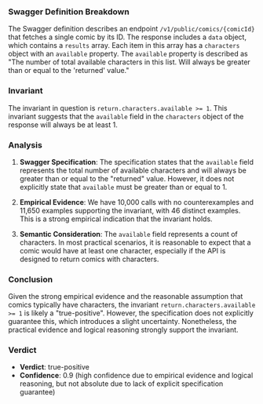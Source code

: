 ### Swagger Definition Breakdown

The Swagger definition describes an endpoint `/v1/public/comics/{comicId}` that fetches a single comic by its ID. The response includes a `data` object, which contains a `results` array. Each item in this array has a `characters` object with an `available` property. The `available` property is described as "The number of total available characters in this list. Will always be greater than or equal to the 'returned' value."

### Invariant

The invariant in question is `return.characters.available >= 1`. This invariant suggests that the `available` field in the `characters` object of the response will always be at least 1.

### Analysis

1. **Swagger Specification**: The specification states that the `available` field represents the total number of available characters and will always be greater than or equal to the "returned" value. However, it does not explicitly state that `available` must be greater than or equal to 1.

2. **Empirical Evidence**: We have 10,000 calls with no counterexamples and 11,650 examples supporting the invariant, with 46 distinct examples. This is a strong empirical indication that the invariant holds.

3. **Semantic Consideration**: The `available` field represents a count of characters. In most practical scenarios, it is reasonable to expect that a comic would have at least one character, especially if the API is designed to return comics with characters.

### Conclusion

Given the strong empirical evidence and the reasonable assumption that comics typically have characters, the invariant `return.characters.available >= 1` is likely a "true-positive". However, the specification does not explicitly guarantee this, which introduces a slight uncertainty. Nonetheless, the practical evidence and logical reasoning strongly support the invariant.

### Verdict
- **Verdict**: true-positive
- **Confidence**: 0.9 (high confidence due to empirical evidence and logical reasoning, but not absolute due to lack of explicit specification guarantee)
